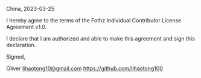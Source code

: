 China, 2023-03-25

I hereby agree to the terms of the Fothz Individual Contributor License
Agreement v1.0.

I declare that I am authorized and able to make this agreement and sign this
declaration.

Signed,

Oliver lihaotong10@gmail.com https://github.com/lihaotong100
